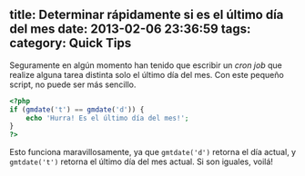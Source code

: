 title: Determinar rápidamente si es el último día del mes
date: 2013-02-06 23:36:59
tags:
category: Quick Tips
---
Seguramente en algún momento han tenido que escribir un _cron job_ que realize alguna tarea distinta solo el último día del mes. Con este pequeño script, no puede ser más sencillo.

``` php
<?php
if (gmdate('t') == gmdate('d')) {
    echo 'Hurra! Es el último día del mes!';
}
?>
```

Esto funciona maravillosamente, ya que `gmtdate('d')` retorna el día actual, y `gmtdate('t')` retorna el último día del mes actual. Si son iguales, voilá! 
